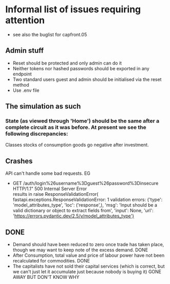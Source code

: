 # Informal list of issues requiring attention
* see also the buglist for capfront.05

## Admin stuff
* Reset should be protected and only admin can do it
* Neither tokens nor hashed passwords should be exported in any endpoint
* Two standard users guest and admin should be initialised via the reset method
* Use .env file

## The simulation as such
### State (as viewed through 'Home') should be the same after a complete circuit as it was before. At present we see the following discrepancies:  

Classes stocks of consumption goods go negative after investment.  

## Crashes
API can't handle some bad requests. EG  

* GET /auth/login%26username%3Dguest%26password%3Dinsecure HTTP/1.1" 500 Internal Server Error  
results in    raise ResponseValidationError(
fastapi.exceptions.ResponseValidationError: 1 validation errors:
  {'type': 'model_attributes_type', 'loc': ('response',), 'msg': 'Input should be a valid dictionary or object to extract fields from', 'input': None, 'url': 'https://errors.pydantic.dev/2.5/v/model_attributes_type'}  



## DONE
* Demand should have been reduced to zero once trade has taken place, though we may want to keep note of the excess demand. DONE
* After Consumption, total value and price of labour power have not been recalculated for commodities. DONE  
* The capitalists have not sold their capital services (which is correct, but we can't just let it accumulate just because nobody is buying it) GONE AWAY BUT DON'T KNOW WHY  

